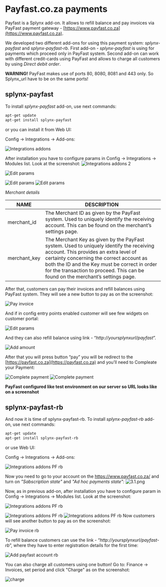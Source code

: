 Payfast.co.za payments
======================

Payfast is a Splynx add-on. It allows to refill balance and pay invoices via PayFast payment gateway - [https://www.payfast.co.za](https://www.payfast.co.za).

We developed two different add-ons for using this payment system: *splynx-payfast* and *splynx-payfast-rb*. First add-on - *splynx-payfast* is using for payments which proceed only in PayFast system. Second add-on can work with different credit-cards using PayFast and allows to charge all customers by using *Direct debit order*.

**WARNING!** PayFast makes use of ports 80, 8080, 8081 and 443 only. So Splynx_url have to be on the same ports!

splynx-payfast
--------------
To install *splynx-payfast* add-on, use next commands:

```bash
apt-get update
apt-get install splynx-payfast
```
or you can install it from Web UI:

Config → Integrations → Add-ons:

![Integrations addons](addons_list.png)

After installation you have to configure params in Config → Integrations → Modules list. Look at the screenshot:
![Integrations addons 2](modules_list.png)

![Edit params](params.png)

![Edit params](params1.png)
![Edit params](params2.png)

*Merchant details*

NAME | DESCRIPTION
------------ | -------------
merchant_id | The Merchant ID as given by the PayFast system. Used to uniquely identify the receiving account. This can be found on the merchant’s settings page.
merchant_key | The Merchant Key as given by the PayFast system. Used to uniquely identify the receiving account. This provides an extra level of certainty concerning the correct account as both the ID and the Key must be correct in order for the transaction to proceed. This can be found on the merchant’s settings page.

After that, customers can pay their invoices and refill balances using PayFast system. They will see a new button to pay as on the screenshot:

![Pay invoice](pay_invoice.png)

And if in config entry points enabled customer will see few widgets on customer portal:

![Edit params](portal_widget.png)

And they can also refill balance using link - “*http://yoursplynxurl/payfast*”.

![Add amount](add_amount.png)

After that you will press button “pay” you will be redirect to the [https://payfast.co.za](https://payfast.co.za) and you’ll need to Compleate your Payment:

![Complete payment](complete_payment.png)
![Complete payment](complete_payment1.png)

**PayFast configured like test environment on our server so URL looks like on a screenshot**


splynx-payfast-rb
-----------------

And now it is time of splynx-payfast-rb. To install *splynx-payfast-rb* add-on, use next commands:

```bash
apt-get update
apt-get install splynx-payfast-rb
```
or use Web UI:

Config → Integrations → Add-ons:

![Integrations addons PF rb](addons_list_rb.png)

Now you need to go to your account on the https://www.payfast.co.za/ and turn on *"Sabscription state"* and *"Ad hoc payments state":*
![3.1.png](3.1.png)

Now, as in previous add-on, after installation you have to configure param in Config → Integrations → Modules list. Look at the screenshot:

![Integrations addons PF rb](params_rb.png)

![Integrations addons PF rb](params_rb_1.png)
![Integrations addons PF rb](params_rb_2.png)
Now customers will see another button to pay as on the screenshot:

![Pay invoice rb](pay_invoice_rb.png)

To refill balance customers can use the link - “*http://yoursplynxurl/payfast-rb*”, where they have to enter registration details for the first time:

![Add payfast account rb](add_payfast_account.png)

You can also charge all customers using one button! Go to: Finance → Invoices, set period and click "Charge" as on the screenshot:

![charge](1.1.png)
